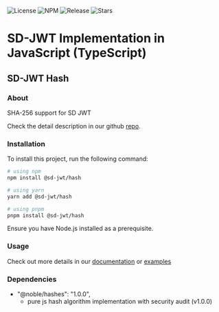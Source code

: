 ![License](https://img.shields.io/github/license/openwallet-foundation/sd-jwt-js.svg)
![NPM](https://img.shields.io/npm/v/%40sd-jwt%2Fhash)
![Release](https://img.shields.io/github/v/release/openwallet-foundation/sd-jwt-js)
![Stars](https://img.shields.io/github/stars/openwallet-foundation/sd-jwt-js)

# SD-JWT Implementation in JavaScript (TypeScript)

## SD-JWT Hash

### About

SHA-256 support for SD JWT

Check the detail description in our github [repo](https://github.com/openwallet-foundation/sd-jwt-js).

### Installation

To install this project, run the following command:

```bash
# using npm
npm install @sd-jwt/hash

# using yarn
yarn add @sd-jwt/hash

# using pnpm
pnpm install @sd-jwt/hash
```

Ensure you have Node.js installed as a prerequisite.

### Usage

Check out more details in our [documentation](https://github.com/openwallet-foundation/sd-jwt-js/tree/main/docs) or [examples](https://github.com/openwallet-foundation/sd-jwt-js/tree/main/examples)

### Dependencies

- "@noble/hashes": "1.0.0",
  - pure js hash algorithm implementation with security audit (v1.0.0)
